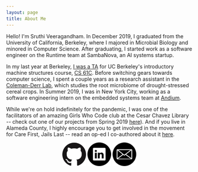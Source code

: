 ```yaml
---
layout: page
title: About Me
---
```


Hello! I'm Sruthi Veeragandham. In December 2019, I graduated from the University of California, Berkeley, where I majored in Microbial Biology and minored in Computer Science. After graduating, I started work as a software engineer on the Runtime team at SambaNova, an AI systems startup.

In my last year at Berkeley, [I was a TA](/teaching) for UC Berkeley's introductory machine structures course, [CS 61C](https://inst.eecs.berkeley.edu/~cs61c/fa19/). Before switching gears towards computer science, I spent a couple years as a research assistant in the [Coleman-Derr Lab](https://pgec.berkeley.edu/coleman-derr-lab-0), which studies the root microbiome of drought-stressed cereal crops. In Summer 2019, I was in New York City, working as a software engineering intern on the embedded systems team at [Andium](https://andium.com). 

While we're on hold indefinitely for the pandemic, I was one of the facilitators of an amazing Girls Who Code club at the Cesar Chavez Library -- check out one of our projects from Spring 2019 [here](https://gwc-ca9717.github.io)). And if you live in Alameda County, I highly encourage you to get involved in the movement for Care First, Jails Last -- read an op-ed I co-authored about it [here](https://ellabakercenter.medium.com/during-mental-health-awareness-month-alameda-county-supervisors-have-an-opportunity-to-affirm-c0fe0b86377a).

<div align="center">
  <a href="https://github.com/sruthiveeragandham"><img src="github.png" width="64" style="display: inline-block"></a>
  <a href="https://www.linkedin.com/in/sruthi-veeragandham"><img src="linkedin.png" width="64" style="display: inline-block"></a>
  <a href="mailto:sruthiveeragandham@gmail.com"><img src="email.png" width="64" style="display: inline-block"></a>
</div>
